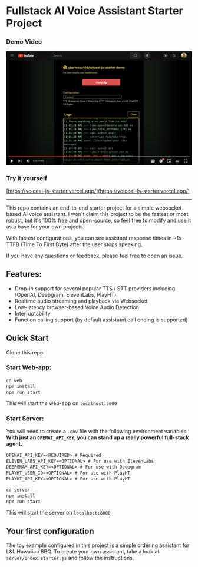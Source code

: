 # Fullstack AI Voice Assistant Starter Project

### Demo Video
[![Screenshot of the demo](./demo-placeholder.png)](https://www.youtube.com/watch?v=Cc38Z536suc)

### Try it yourself
[https://voiceai-js-starter.vercel.app/](https://voiceai-js-starter.vercel.app/)

----------------------------------------------

This repo contains an end-to-end starter project for a simple websocket based AI voice assistant.
I won't claim this project to be the fastest or most robust, but it's 100% free 
and open-source, so feel free to modify and use it as a base for your own projects. 

With fastest configurations, you can see assistant response times in ~1s TTFB (Time To First Byte)
after the user stops speaking.

If you have any questions or feedback, please feel free to open an issue.

## Features:
- Drop-in support for several popular TTS / STT providers including (OpenAI, Deepgram, ElevenLabs, PlayHT)
- Realtime audio streaming and playback via Websocket
- Low-latency browser-based Voice Audio Detection
- Interruptability
- Function calling support (by default assistatnt call ending is supported)

## Quick Start
Clone this repo.

### Start Web-app: 
```
cd web
npm install
npm run start
```
This will start the web-app on `localhost:3000`

### Start Server:
You will need to create a `.env` file with the following environment variables.
**With just an `OPENAI_API_KEY`, you can stand up a really powerful full-stack agent.**

```.env
OPENAI_API_KEY=<REQUIRED> # Required
ELEVEN_LABS_API_KEY=<OPTIONAL> # For use with ElevenLabs
DEEPGRAM_API_KEY=<OPTIONAL> # For use with Deepgram
PLAYHT_USER_ID=<OPTIONAL> # For use with PlayHT
PLAYHT_API_KEY=<OPTIONAL> # For use with PlayHT
```

```
cd server
npm install
npm run start
```
This will start the server on `localhost:8000`

## Your first configuration
The toy example configured in this project is a simple ordering assistant for L&L Hawaiian BBQ.
To create your own assistant, take a look at `server/index.starter.js` and follow the instructions.

